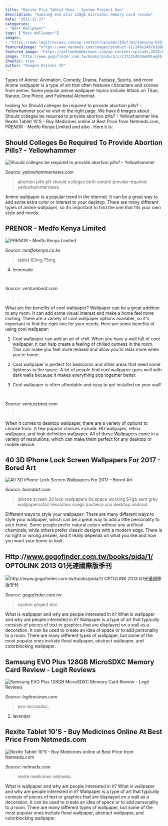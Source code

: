 ```yaml
---
title: "Rexite Plus Tablet Uses - System Project Don"
description: "Samsung evo plus 128gb microsdxc memory card review"
date: "2021-12-27"
categories:
- "Best Wallpaper"
tags: ["Best Wallpaper"]
images:
- "https://www.legitreviews.com/wp-content/uploads/2017/03/Samsung-EVO-Plus-microSDXC-128gb.jpg"
featuredImage: "https://www.netmeds.com/images/product-v1/240x240/819089/rexite_tablet_10_s_0.jpg"
featured_image: "https://yellowhammernews.com/wp-content/uploads/2018/02/Abortion-Pill-Birth-Control-2.jpg"
image: "http://www.gogofinder.com.tw/books/pida/1/s/1372214534wXRLwg6b.jpg"
ShowToc: true
author: "Keagan Osinski IV"
---
```



Types of Anime: Animation, Comedy, Drama, Fantasy, Sports, and more
Anime wallpaper is a type of art that often features characters and scenes from anime. Some popular anime wallpaper topics include Attack on Titan, Naruto, One Piece, and Fullmetal Alchemist.

	

		
looking for Should colleges be required to provide abortion pills? - Yellowhammer you've visit to the right page. We have 8 Images about Should colleges be required to provide abortion pills? - Yellowhammer like Rexite Tablet 10&#039;S - Buy Medicines online at Best Price from Netmeds.com, PRENOR - Medfo Kenya Limited and also . Here it is:
		
    
## Should Colleges Be Required To Provide Abortion Pills? - Yellowhammer

<img loading=lazy src="https://yellowhammernews.com/wp-content/uploads/2018/02/Abortion-Pill-Birth-Control-2.jpg" onerror="this.onerror=null;this.src='https://tse1.mm.bing.net/th?id=OIP.91EXqaIq1DwoSQHr3DyoKwHaDt&amp;pid=15.1';" alt="Should colleges be required to provide abortion pills? - Yellowhammer">

_Source: yellowhammernews.com_

>abortion pills pill should colleges birth control provide required yellowhammernews. 

	

Anime wallpaper is a popular trend in the internet. It can be a great way to add some extra color or interest to your desktop. There are many different types of anime wallpaper, so it’s important to find the one that fits your own style and needs.

    
## PRENOR - Medfo Kenya Limited

<img loading=lazy src="https://medfokenya.co.ke/wp-content/uploads/2020/08/prenor.jpg" onerror="this.onerror=null;this.src='https://tse4.mm.bing.net/th?id=OIP.rjLs6MDHIXUioRn4io43wQHaFj&amp;pid=15.1';" alt="PRENOR - Medfo Kenya Limited">

_Source: medfokenya.co.ke_

>tablet 60mg 75mg. 

	

4. lemonade 

    
## 

<img loading=lazy src="https://venturebeat.com/wp-content/uploads/2019/11/photoshopipad.jpg" onerror="this.onerror=null;this.src='https://tse3.mm.bing.net/th?id=OIP.z0Cxihs-U0tIJIaoh2pT5AHaFw&amp;pid=15.1';" alt="">

_Source: venturebeat.com_

>. 

	

What are the benefits of cool wallpaper?
Wallpaper can be a great addition to any room. It can add some visual interest and make a home feel more inviting. There are a variety of cool wallpaper options available, so it's important to find the right one for your needs. Here are some benefits of using cool wallpaper: 
1. Cool wallpaper can add an air of chill. When you have a wall full of cool wallpaper, it can help create a feeling of chilled outness in the room. This can make you feel more relaxed and allow you to relax more when you're home. 

2. Cool wallpaper is perfect for bedrooms and other areas that need some lightness in the space. A lot of people find cool wallpaper goes well with dark walls because it makes everything pop together better. 

3. Cool wallpaper is often affordable and easy to get installed on your wall!

    
## 

<img loading=lazy src="https://venturebeat.com/wp-content/uploads/2019/10/IMG_2327D-e1572537370560.jpeg" onerror="this.onerror=null;this.src='https://tse4.mm.bing.net/th?id=OIP.C1XYG7vkAS1N_UWOfyogOAHaEK&amp;pid=15.1';" alt="">

_Source: venturebeat.com_

>. 

	

When it comes to desktop wallpaper, there are a variety of options to choose from. A few popular choices include: HD wallpaper, retina wallpaper, and high definition wallpaper. All of these Wallpapers come in a variety of resolutions, which can make them perfect for any desktop or mobile device. 

    
## 40 3D IPhone Lock Screen Wallpapers For 2017 - Bored Art

<img loading=lazy src="https://www.boredart.com/wp-content/uploads/2016/10/3D-iPhone-Lock-Screen-Wallpapers-For-20170031.jpg" onerror="this.onerror=null;this.src='https://tse1.mm.bing.net/th?id=OIP.rRYSnDhKkildNzhjvnVEqwHaNK&amp;pid=15.1';" alt="40 3D iPhone Lock Screen Wallpapers For 2017 - Bored Art">

_Source: boredart.com_

>iphone screen 3d lock wallpapers 6s space working 64gb sent grey wallpapersafari resolution scegli bacheca una desktop android. 

	

Different ways to style your wallpaper:
There are many different ways to style your wallpaper, which can be a great way to add a little personality to your home. Some people prefer natural colors without any artificial chemicals, while others prefer classic designs with a modern edge. There is no right or wrong answer, and it really depends on what you like and how you want your home to look.

    
## Http://www.gogofinder.com.tw/books/pida/1/ OPTOLINK 2013 Q1光連國際版季刊

<img loading=lazy src="http://www.gogofinder.com.tw/books/pida/1/s/1372214534wXRLwg6b.jpg" onerror="this.onerror=null;this.src='https://tse1.mm.bing.net/th?id=OIP.afQVcgcfA_a7dydgN9o8IgHaKf&amp;pid=15.1';" alt="http://www.gogofinder.com.tw/books/pida/1/ OPTOLINK 2013 Q1光連國際版季刊">

_Source: gogofinder.com.tw_

>system project don. 

	

What is wallpaper and why are people interested in it?
What is wallpaper and why are people interested in it?
Wallpaper is a type of art that typically consists of pieces of text or graphics that are displayed on a wall as a decoration. It can be used to create an idea of space or to add personality to a room. There are many different types of wallpaper, but some of the most popular ones include floral wallpaper, abstract wallpaper, and colorblocking wallpaper.

    
## Samsung EVO Plus 128GB MicroSDXC Memory Card Review - Legit Reviews

<img loading=lazy src="https://www.legitreviews.com/wp-content/uploads/2017/03/Samsung-EVO-Plus-microSDXC-128gb.jpg" onerror="this.onerror=null;this.src='https://tse1.mm.bing.net/th?id=OIP.6t-hcwaLS6-O4WsjD2LuHAHaF2&amp;pid=15.1';" alt="Samsung EVO Plus 128GB MicroSDXC Memory Card Review - Legit Reviews">

_Source: legitreviews.com_

>evo microsdxc. 

	

2. lavender 

    
## Rexite Tablet 10&#039;S - Buy Medicines Online At Best Price From Netmeds.com

<img loading=lazy src="https://www.netmeds.com/images/product-v1/240x240/819089/rexite_tablet_10_s_0.jpg" onerror="this.onerror=null;this.src='https://tse4.mm.bing.net/th?id=OIP.lTypfeO3qShqCGufWnJ6-wAAAA&amp;pid=15.1';" alt="Rexite Tablet 10&#039;S - Buy Medicines online at Best Price from Netmeds.com">

_Source: netmeds.com_

>rexite medicines netmeds. 

	

What is wallpaper and why are people interested in it?
What is wallpaper and why are people interested in it?
Wallpaper is a type of art that typically consists of pieces of text or graphics that are displayed on a wall as a decoration. It can be used to create an idea of space or to add personality to a room. There are many different types of wallpaper, but some of the most popular ones include floral wallpaper, abstract wallpaper, and colorblocking wallpaper.

